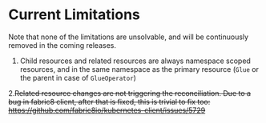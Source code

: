 
# Current Limitations

Note that none of the limitations are unsolvable, and will be continuously removed in the coming releases.

1. Child resources and related resources are always namespace scoped resources, and in the same namespace as the 
   primary resource (`Glue` or the parent in case of `GlueOperator`)
    
2.~~Related resource changes are not triggering the reconciliation.
   Due to a bug in fabric8 client, after that is fixed, this is trivial to fix too:
   https://github.com/fabric8io/kubernetes-client/issues/5729~~


